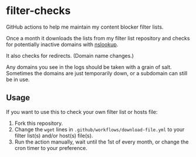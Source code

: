 # filter-checks
GitHub actions to help me maintain my content blocker filter lists.

Once a month it downloads the lists from my filter list repository and checks for potentially inactive domains with [nslookup](https://pypi.org/project/nslookup/).

It also checks for redirects. (Domain name changes.)

Any domains you see in the logs should be taken with a grain of salt. Sometimes the domains are just temporarily down, or a subdomain can still be in use.

## Usage

If you want to use this to check your own filter list or hosts file:

1. Fork this repository.
2. Change the `wget` lines in `.github/workflows/download-file.yml` to your filter list(s) and/or host(s) file(s).
3. Run the action manually, wait until the 1st of every month, or change the cron timer to your preference.
